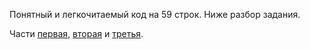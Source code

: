 Понятный и легкочитаемый код на 59 строк. Ниже разбор задания.

Части [первая](https://www.youtube.com/watch?v=YL1TWfqYl4o "https://www.youtube.com/watch?v=YL1TWfqYl4o"), [вторая](https://www.youtube.com/watch?v=772U8eDrQTY&t=111s "https://www.youtube.com/watch?v=772U8eDrQTY&t=111s") и [третья](https://www.youtube.com/watch?v=YL1TWfqYl4o&t=789s "https://www.youtube.com/watch?v=YL1TWfqYl4o&t=789s").
